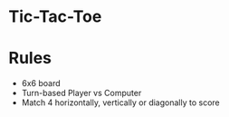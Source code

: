 # Tic-Tac-Toe #

# Rules #

* 6x6 board
* Turn-based Player vs Computer
* Match 4 horizontally, vertically or diagonally to score

